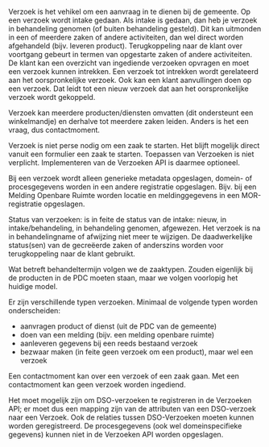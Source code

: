Verzoek is het vehikel om een aanvraag in te dienen bij de gemeente. Op een verzoek wordt intake gedaan. Als intake is gedaan, dan heb je verzoek in behandeling genomen (of buiten behandeling gesteld). Dit kan uitmonden in een of meerdere zaken of andere activiteiten, dan wel direct worden afgehandeld (bijv. leveren product). Terugkoppeling naar de klant over voortgang gebeurt in termen van opgestarte zaken of andere activiteiten. De klant kan een overzicht van ingediende verzoeken opvragen en moet een verzoek kunnen intrekken. Een verzoek tot intrekken wordt gerelateerd aan het oorspronkelijke verzoek. Ook kan een klant aanvullingen doen op een verzoek. Dat leidt tot een nieuw verzoek dat aan het oorspronkelijke verzoek wordt gekoppeld.

Verzoek kan meerdere producten/diensten omvatten (dit ondersteunt een winkelmandje) en derhalve tot meerdere zaken leiden. Anders is het een vraag, dus contactmoment. 

Verzoek is niet perse nodig om een zaak te starten. Het blijft mogelijk direct vanuit een formulier een zaak te starten. Toepassen van Verzoeken is niet verplicht. Implementeren van de Verzoeken API is daarmee optioneel.

Bij een verzoek wordt alleen generieke metadata opgeslagen, domein- of procesgegevens worden in een andere registratie opgeslagen. Bijv. bij een Melding Openbare Ruimte worden locatie en meldinggegevens in een MOR-registratie opgeslagen.

Status van verzoeken: is in feite de status van de intake: nieuw, in intake/behandeling, in behandeling genomen, afgewezen. Het verzoek is na in behandelingname of afwijzing niet meer te wijzigen. De daadwerkelijke status(sen) van de gecreëerde zaken of anderszins worden voor terugkoppeling naar de klant gebruikt.

Wat betreft behandeltermijn volgen we de zaaktypen. Zouden eigenlijk bij de producten in de PDC moeten staan, maar we volgen voorlopig het huidige model.

Er zijn verschillende typen verzoeken. Minimaal de volgende typen worden onderscheiden:
* aanvragen product of dienst (uit de PDC van de gemeente)
* doen van een melding (bijv. een melding openbare ruimte)
* aanleveren gegevens bij een reeds bestaand verzoek
* bezwaar maken (in feite geen verzoek om een product), maar wel een verzoek

Een contactmoment kan over een verzoek of een zaak gaan. Met een contactmoment kan geen verzoek worden ingediend. 

Het moet mogelijk zijn om DSO-verzoeken te registreren in de Verzoeken API; er moet dus een mapping zijn van de attributen van een DSO-verzoek naar een Verzoek. Ook de relaties tussen DSO-Verzoeken moeten kunnen worden geregistreerd. De procesgegevens (ook wel domeinspecifieke gegevens) kunnen niet in de Verzoeken API worden opgeslagen. 
